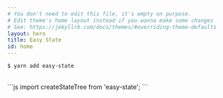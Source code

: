 ```yaml
---
# You don't need to edit this file, it's empty on purpose.
# Edit theme's home layout instead if you wanna make some changes
# See: https://jekyllrb.com/docs/themes/#overriding-theme-defaults
layout: hero
title: Easy State
id: home
---
```

```sh
$ yarn add easy-state
```
<br />
```js
import createStateTree from 'easy-state';
```
